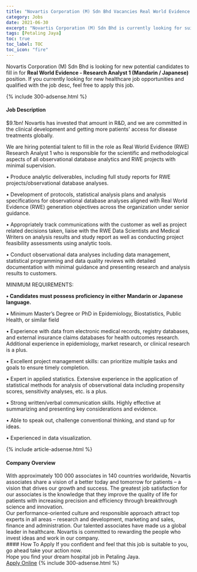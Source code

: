 ```yaml
---
title: "Novartis Corporation (M) Sdn Bhd Vacancies Real World Evidence - Research Analyst 1 (Mandarin / Japanese)" 
category: Jobs 
date: 2021-06-30 
excerpt: "Novartis Corporation (M) Sdn Bhd is currently looking for suitable person to fill in the Real World Evidence - Research Analyst 1 (Mandarin / Japanese) which positioned at Petaling Jaya" 
tags: [Petaling Jaya] 
toc: true 
toc_label: TOC 
toc_icon: "fire" 
--- 
```


<p>Novartis Corporation (M) Sdn Bhd is looking for new potential candidates to fill in for <b>Real World Evidence - Research Analyst 1 (Mandarin / Japanese)</b> position. If you currently looking for new healthcare job opportunities and qualified with the job desc, feel free to apply this job.
</p>{% include 300-adsense.html %} 
<div><div><h4>Job Description</h4></div><div><div><span><div><p><span>$9.1bn! Novartis has invested that amount in R&amp;D, and we are committed in the clinical development and getting more patients' access for disease treatments globally.</span></p><p><span>We are hiring potential talent to fill in the role as Real World Evidence (RWE) Research Analyst 1 who is responsible for the scientific and methodological aspects of all observational database analytics and RWE projects with minimal supervision.</span></p><p><span>&#8226; Produce analytic deliverables, including full study reports for RWE projects/observational database analyses.</span></p><p><span>&#8226; Development of protocols, statistical analysis plans and analysis specifications for observational database analyses aligned with Real World Evidence (RWE) generation objectives across the organization under senior guidance.</span></p><p><span>&#8226; Appropriately track communications with the customer as well as project related decisions taken, liaise with the RWE Data Scientists and Medical Writers on analysis results and study report as well as conducting project feasibility assessments using analytic tools.</span></p><p><span>&#8226; Conduct observational data analyses including data management, statistical programming and data quality reviews with detailed documentation with minimal guidance and presenting research and analysis results to customers.</span></p><p>MINIMUM REQUIREMENTS:</p><p><strong>&#8226; Candidates must possess proficiency in either Mandarin or Japanese language.</strong></p><p><span>&#8226; Minimum Master&#8217;s Degree or PhD in Epidemiology, Biostatistics, Public Health, or similar field</span></p><p><span>&#8226; Experience with data from electronic medical records, registry databases, and external insurance claims databases for health outcomes research. Additional experience in epidemiology, market research, or clinical research is a plus.</span></p><p><span>&#8226; Excellent project management skills: can prioritize multiple tasks and goals to ensure timely completion.</span></p><p><span>&#8226; Expert in applied statistics. Extensive experience in the application of statistical methods for analysis of observational data including propensity scores, sensitivity analyses, etc. is a plus.</span></p><p><span>&#8226; Strong written/verbal communication skills. Highly effective at summarizing and presenting key considerations and evidence.</span></p><p><span>&#8226; Able to speak out, challenge conventional thinking, and stand up for ideas.</span></p><p><span>&#8226; Experienced in data visualization.</span></p></div></span></div></div></div> 
{% include article-adsense.html %} 
<div><div><h4>Company Overview</h4></div><div><div><span><div><div>
<div>
<div>
			With approximately 100 000 associates in 140 countries worldwide, Novartis associates share a vision of a better today and tomorrow for patients &#8211; a vision that drives our growth and success. The greatest job satisfaction for our associates is the knowledge that they improve the quality of life for patients with increasing precision and efficiency through breakthrough science and innovation.</div>
<div>
			Our performance-oriented culture and responsible approach attract top experts in all areas &#8211; research and development, marketing and sales, finance and administration. Our talented associates have made us a global leader in healthcare. Novartis is committed to rewarding the people who invest ideas and work in our company.</div>
</div>
</div></div></span></div></div></div> 
#### How To Apply 
If you confident and feel that this job is suitable to you, go ahead take your action now. <br/> 
Hope you find your dream hospital job in Petaling Jaya. <br/> 
<a href="https://www.jobstreet.com.my/en/job/real-world-evidence-research-analyst-1-mandarin-japanese-4602901?jobId=jobstreet-my-job-4602901" class="btn btn--warning" target="_blank" rel="nofollow noopenner">Apply Online</a> 
{% include 300-adsense.html %} 